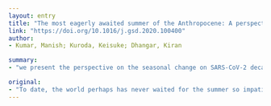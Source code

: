 ```yaml
---
layout: entry
title: "The most eagerly awaited summer of the Anthropocene: A perspective of SARS-CoV-2 decay and seasonal change"
link: "https://doi.org/10.1016/j.gsd.2020.100400"
author:
- Kumar, Manish; Kuroda, Keisuke; Dhangar, Kiran

summary:
- "we present the perspective on the seasonal change on SARS-CoV-2 decay and COVID-19 spread. We present reasons why we can be optimistic about the slowdown of corona in the upcoming summer. Corona is expected to slow down in the summer if temperatures and humidity are increased. Our arguments are based on a structural similarity of coronalavirus with several enteric viruses, and its vulnerability. It is possible that increasing temperature and humidity will decrease the environmental endurance of SARS. The world may not wait for the summer so impatiently in the entire Anthropocene."

original:
- "To date, the world perhaps has never waited for the summer so impatiently in the entire Anthropocene, owing to the debate whether increasing temperature and humidity will decrease the environmental endurance of SARS-CoV-2. We present the perspective on the seasonal change on SARS-CoV-2 decay and COVID-19 spread. Our arguments are based on: i) structural similarity of coronavirus with several enteric viruses, and its vulnerability; ii) reports related to decay of those similar transmissible gastroenteritis viruses (TGEV) like norovirus and iii) improvement in the human immunity during summer with respect to winter. We present reasons why we can be optimistic about the slowdown of corona in the upcoming summer."
---
```



